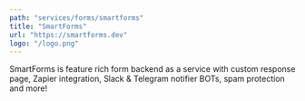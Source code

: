 ```yaml
---
path: "services/forms/smartforms"
title: "SmartForms"
url: "https://smartforms.dev"
logo: "/logo.png"
---
```


SmartForms is feature rich form backend as a service with custom response page, Zapier integration, Slack & Telegram notifier BOTs, spam protection and more!
